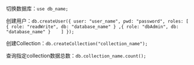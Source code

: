 
切换数据库：`use db_name;`

创建用户：`db.createUser({ user: "user_name", pwd: "password",
            roles: [
                { role: "readWrite", db: "database_name" }
                ,{ role: "dbAdmin", db: "database_name" }   
            ] });`
            
创建Collection：`db.createCollection("collection_name");`
            
查询指定collection数据总数：`db.collection_name.count();`

